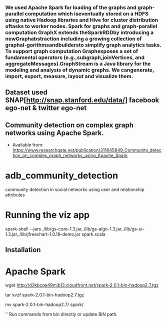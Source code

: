 ### We used Apache Spark for loading of the graphs and graph-parallel computation which iseventually stored on a HDFS using native Hadoop libraries and Hive for cluster distribution oftasks to worker nodes. Spark for graphs and graph-parallel computation GraphX extends theSparkRDDby introducing a newGraphabstraction including a growing collection of graphal-gorithmsandbuildersto simplify graph analytics tasks. To support graph computation Graphexposes a set of fundamental operators (e.g.,subgraph,joinVertices, and aggregateMessages).GraphStream is a Java library for the modeling and analysis of dynamic graphs.  We cangenerate, import, export, measure, layout and visualize them.  
## Dataset used SNAP[http://snap.stanford.edu/data/] facebook ego-net & twitter ego-net
## Community detection on complex graph networks using Apache Spark. 

* Available from: https://www.researchgate.net/publication/311645849_Community_detection_on_complex_graph_networks_using_Apache_Spark


# adb_community_detection
community detection in social networks using user and relationship attributes


# Running the viz app

spark-shell --jars ./lib/gs-core-1.3.jar,./lib/gs-algo-1.3.jar,./lib/gs-ui-1.3.jar,./lib/jfreechart-1.0.19-demo.jar spark.scala

## Installation

# Apache Spark

wget http://d3kbcqa49mib13.cloudfront.net/spark-2.0.1-bin-hadoop2.7.tgz

tar xvzf spark-2.0.1-bin-hadoop2.7.tgz

mv spark-2.0.1-bin-hadoop2.7/ spark/

'' Run commands from bin directly or update BIN path.
